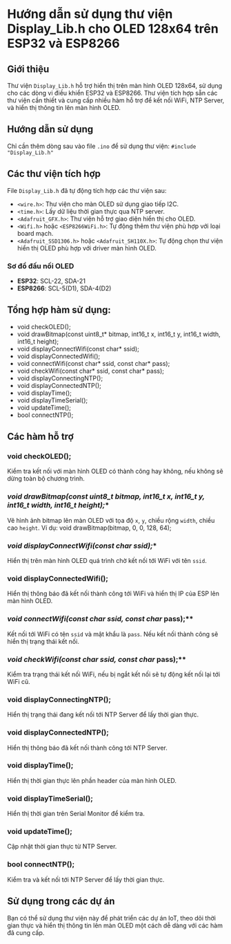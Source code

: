 # Hướng dẫn sử dụng thư viện Display_Lib.h cho OLED 128x64 trên ESP32 và ESP8266

## Giới thiệu
Thư viện `Display_Lib.h` hỗ trợ hiển thị trên màn hình OLED 128x64, sử dụng cho các dòng vi điều khiển ESP32 và ESP8266. Thư viện tích hợp sẵn các thư viện cần thiết và cung cấp nhiều hàm hỗ trợ để kết nối WiFi, NTP Server, và hiển thị thông tin lên màn hình OLED.

## Hướng dẫn sử dụng
Chỉ cần thêm dòng sau vào file `.ino` để sử dụng thư viện:
`#include "Display_Lib.h"`

## Các thư viện tích hợp
File `Display_Lib.h` đã tự động tích hợp các thư viện sau:
- `<wire.h>`: Thư viện cho màn OLED sử dụng giao tiếp I2C.
- `<time.h>`: Lấy dữ liệu thời gian thực qua NTP server.
- `<Adafruit_GFX.h>`: Thư viện hỗ trợ giao diện hiển thị cho OLED.
- `<Wifi.h>` hoặc `<ESP8266WiFi.h>`: Tự động thêm thư viện phù hợp với loại board mạch.
- `<Adafruit_SSD1306.h>` hoặc `<Adafruit_SH110X.h>`: Tự động chọn thư viện hiển thị OLED phù hợp với driver màn hình OLED.

### Sơ đồ đấu nối OLED
- **ESP32**: SCL-22, SDA-21
- **ESP8266**: SCL-5(D1), SDA-4(D2)

## Tổng hợp hàm sử dụng:
- void checkOLED();
- void drawBitmap(const uint8_t* bitmap, int16_t x, int16_t y, int16_t width, int16_t height);
- void displayConnectWifi(const char* ssid);
- void displayConnectedWifi();
- void connectWifi(const char* ssid, const char* pass);
- void checkWifi(const char* ssid, const char* pass);
- void displayConnectingNTP();
- void displayConnectedNTP();
- void displayTime();
- void displayTimeSerial();
- void updateTime();
- bool connectNTP();

## Các hàm hỗ trợ
### **void checkOLED();**
Kiểm tra kết nối với màn hình OLED có thành công hay không, nếu không sẽ dừng toàn bộ chương trình.

### **void drawBitmap(const uint8_t* bitmap, int16_t x, int16_t y, int16_t width, int16_t height);**
Vẽ hình ảnh bitmap lên màn OLED với tọa độ `x`, `y`, chiều rộng `width`, chiều cao `height`.
Ví dụ: void drawBitmap(bitmap, 0, 0, 128, 64);

### **void displayConnectWifi(const char* ssid);**
Hiển thị trên màn hình OLED quá trình chờ kết nối tới WiFi với tên `ssid`.

### **void displayConnectedWifi();**
Hiển thị thông báo đã kết nối thành công tới WiFi và hiển thị IP của ESP lên màn hình OLED.

### **void connectWifi(const char* ssid, const char* pass);**
Kết nối tới WiFi có tên `ssid` và mật khẩu là `pass`. Nếu kết nối thành công sẽ hiển thị trạng thái kết nối.

### **void checkWifi(const char* ssid, const char* pass);**
Kiểm tra trạng thái kết nối WiFi, nếu bị ngắt kết nối sẽ tự động kết nối lại tới WiFi cũ.

### **void displayConnectingNTP();**
Hiển thị trạng thái đang kết nối tới NTP Server để lấy thời gian thực.

### **void displayConnectedNTP();**
Hiển thị thông báo đã kết nối thành công tới NTP Server.

### **void displayTime();**
Hiển thị thời gian thực lên phần header của màn hình OLED.

### **void displayTimeSerial();**
Hiển thị thời gian trên Serial Monitor để kiểm tra.

### **void updateTime();**
Cập nhật thời gian thực từ NTP Server.

### **bool connectNTP();**
Kiểm tra và kết nối tới NTP Server để lấy thời gian thực.

## Sử dụng trong các dự án
Bạn có thể sử dụng thư viện này để phát triển các dự án IoT, theo dõi thời gian thực và hiển thị thông tin lên màn OLED một cách dễ dàng với các hàm đã cung cấp.
